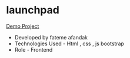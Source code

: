 # launchpad
[Demo Project](https://pouria-farahani-developer.github.io/Accordion-Menu-By-React/)
- Developed by fateme afandak
-  Technologies Used - Html , css , js bootstrap
-  Role - Frontend
